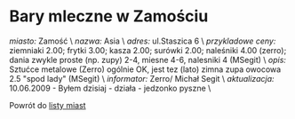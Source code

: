 # Bary mleczne w Zamościu





*miasto:*  Zamość    \\
*nazwa:*  Asia   \\
*adres:*  ul.Staszica 6   \\
*przykladowe ceny:*  ziemniaki 2.00; frytki 3.00; kasza 2.00; surówki 2.00; naleśniki 4.00 (zerro); dania zwykle proste (np. zupy) 2-4, miesne 4-6, nalesniki 4 (MSegit)   \\
*opis:*  Sztućce metalowe (Zerro) ogólnie OK, jest tez (lato) zimna zupa owocowa 2.5 "spod lady" (MSegit)   \\
*informator:*  Zerro/ Michał Segit   \\
*aktualizacja:*    10.06.2009 - Byłem dzisiaj - działa - jedzonko pyszne  \\

Powrót do [listy miast](/bary_mleczne)


